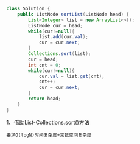 ```java
class Solution {
    public ListNode sortList(ListNode head) {
        List<Integer> list = new ArrayList<>();
        ListNode cur = head;
        while(cur!=null){
            list.add(cur.val);
            cur = cur.next;
        }
        Collections.sort(list);
        cur = head;
        int cnt = 0;
        while(cur!=null){
            cur.val = list.get(cnt);
            cnt++;
            cur = cur.next;
        }
        return head;
    }
}
```

1、借助List-Collections.sort()方法







```
要求O(logN)时间复杂度+常数空间复杂度
```

```java

```

























































